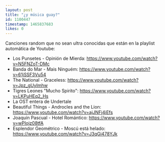 ```yaml
---
layout: post
title: "¿y música guay?"
id: 1100447
timestamp: 1465837683
likes: 0
---
```


 Canciones random que no sean ultra conocidas que están en la playlist automática de Youtube:
- Los Punsetes - Opinión de Mierda: https://www.youtube.com/watch?v=N5FNZoT-DMc
- Banda do Mar - Mais Ninguém: https://www.youtube.com/watch?v=61jSSF3Vu54
- The National - Graceless: https://www.youtube.com/watch?v=Jpz_gUyImhw
- Tigres Leones "Mucho Spirito": https://www.youtube.com/watch?v=LKPuHEq2_Hs
- La OST entera de Undertale
- Beautiful Things - Androcles and the Lion: https://www.youtube.com/watch?v=ajJNFj4iEfs
- Joaquín Pascual - Hotel Romántico: https://www.youtube.com/watch?v=wPIojz08tfA
- Esplendor Geométrico - Moscú está helado: https://www.youtube.com/watch?v=J3qGi478YJk